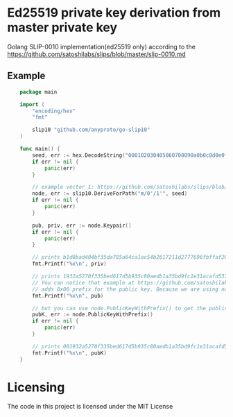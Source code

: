 # Ed25519 private key derivation from master private key

Golang SLIP-0010 implementation(ed25519 only) according to the https://github.com/satoshilabs/slips/blob/master/slip-0010.md

## Example
```go
    package main

    import (
    	"encoding/hex"
    	"fmt"

    	slip10 "github.com/anyproto/go-slip10"
    )

    func main() {
    	seed, err := hex.DecodeString("000102030405060708090a0b0c0d0e0f")
    	if err != nil {
    		panic(err)
    	}

    	// example vector 1: https://github.com/satoshilabs/slips/blob/master/slip-0010.md#test-vector-1-for-ed25519
    	node, err := slip10.DeriveForPath("m/0'/1'", seed)
    	if err != nil {
    		panic(err)
    	}

    	pub, priv, err := node.Keypair()
    	if err != nil {
    		panic(err)
    	}

    	// prints b1d0bad404bf35da785a64ca1ac54b2617211d2777696fbffaf208f746ae84f2
    	fmt.Printf("%x\n", priv)

    	// prints 1932a5270f335bed617d5b935c80aedb1a35bd9fc1e31acafd5372c30f5c1187
    	// You can notice that example at https://github.com/satoshilabs/slips/blob/master/slip-0010.md#test-vector-1-for-ed25519
    	// adds 0x00 prefix for the public key. Because we are using native crypto/ed25519 for the keypair we won't do this for the Keypair() method
    	fmt.Printf("%x\n", pub)

    	// but you can use node.PublicKeyWithPrefix() to get the public key with prefix
    	pubK, err := node.PublicKeyWithPrefix()
    	if err != nil {
    		panic(err)
    	}

    	// prints 001932a5270f335bed617d5b935c80aedb1a35bd9fc1e31acafd5372c30f5c1187
    	fmt.Printf("%x\n", pubK)
    }
```

# Licensing

The code in this project is licensed under the MIT License
